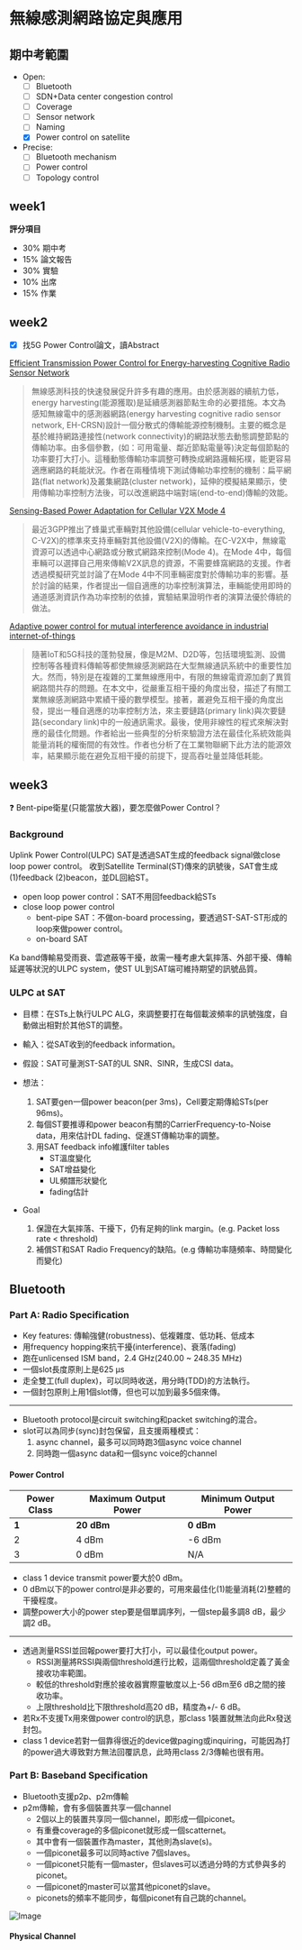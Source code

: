 # 無線感測網路協定與應用

## 期中考範圍

- Open:
  - [ ] Bluetooth
  - [ ] SDN+Data center congestion control
  - [ ] Coverage
  - [ ] Sensor network
  - [ ] Naming
  - [x] Power control on satellite
- Precise:
  - [ ] Bluetooth mechanism
  - [ ] Power control
  - [ ] Topology control

## week1
**評分項目**
- 30% 期中考
- 15% 論文報告
- 30% 實驗
- 10% 出席
- 15% 作業

## week2
- [x] 找5G Power Control論文，讀Abstract

[Efficient Transmission Power Control for Energy-harvesting Cognitive Radio Sensor Network](https://ieeexplore.ieee.org/document/8880825)  
> 無線感測科技的快速發展促升許多有趣的應用。由於感測器的續航力低，energy harvesting(能源獲取)是延續感測器節點生命的必要措施。本文為感知無線電中的感測器網路(energy harvesting cognitive radio sensor network, EH-CRSN)設計一個分散式的傳輸能源控制機制。主要的概念是基於維持網路連接性(network connectivity)的網路狀態去動態調整節點的傳輸功率。由多個參數，(如：可用電量、鄰近節點電量等)決定每個節點的功率要打大打小。這種動態傳輸功率調整可轉換成網路邏輯拓樸，能更容易適應網路的耗能狀況。作者在兩種情境下測試傳輸功率控制的機制：扁平網路(flat network)及叢集網路(cluster network)，延伸的模擬結果顯示，使用傳輸功率控制方法後，可以改進網路中端對端(end-to-end)傳輸的效能。

[Sensing-Based Power Adaptation for Cellular V2X Mode 4](https://ieeexplore.ieee.org/document/8610405)  
> 最近3GPP推出了蜂巢式車輛對其他設備(cellular vehicle-to-everything, C-V2X)的標準來支持車輛對其他設備(V2X)的傳輸。在C-V2X中，無線電資源可以透過中心網路或分散式網路來控制(Mode 4)。在Mode 4中，每個車輛可以選擇自己用來傳輸V2X訊息的資源，不需要蜂窩網路的支援。作者透過模擬研究並討論了在Mode 4中不同車輛密度對於傳輸功率的影響。基於討論的結果，作者提出一個自適應的功率控制演算法，車輛能使用即時的通道感測資訊作為功率控制的依據，實驗結果證明作者的演算法優於傳統的做法。

[Adaptive power control for mutual interference avoidance in industrial internet-of-things](https://ieeexplore.ieee.org/document/7560884)  
> 隨著IoT和5G科技的蓬勃發展，像是M2M、D2D等，包括環境監測、設備控制等各種資料傳輸等都使無線感測網路在大型無線通訊系統中的重要性加大。然而，特別是在複雜的工業無線應用中，有限的無線電資源加劇了異質網路間共存的問題。在本文中，從嚴重互相干擾的角度出發，描述了有關工業無線感測網路中累績干擾的數學模型。接著，叢避免互相干擾的角度出發，提出一種自適應的功率控制方法，來主要鏈路(primary link)與次要鏈路(secondary link)中的一般通訊需求。最後，使用非線性的程式來解決對應的最佳化問題。作者給出一些典型的分析來驗證方法在最佳化系統效能與能量消耗的權衡間的有效性。作者也分析了在工業物聯網下此方法的能源效率，結果顯示能在避免互相干擾的前提下，提高吞吐量並降低耗能。

## week3
:question: Bent-pipe衛星(只能當放大器)，要怎麼做Power Control？  

### Background
Uplink Power Control(ULPC) SAT是透過SAT生成的feedback signal做close loop power control。
收到Satellite Terminal(ST)傳來的訊號後，SAT會生成 (1)feedback (2)beacon，並DL回給ST。

- open loop power control：SAT不用回feedback給STs
- close loop power control
    - bent-pipe SAT：不做on-board processing，要透過ST-SAT-ST形成的loop來做power control。
    - on-board SAT

Ka band傳輸易受雨衰、雲遮蔽等干擾，故需一種考慮大氣摔落、外部干擾、傳輸延遲等狀況的ULPC system，使ST UL到SAT端可維持期望的訊號品質。

### ULPC at SAT
- 目標：在STs上執行ULPC ALG，來調整要打在每個載波頻率的訊號強度，自動做出相對於其他ST的調整。
- 輸入：從SAT收到的feedback information。
- 假設：SAT可量測ST-SAT的UL SNR、SINR，生成CSI data。
- 想法：
    1. SAT要gen一個power beacon(per 3ms)，Cell要定期傳給STs(per 96ms)。
    2. 每個ST要推導和power beacon有關的CarrierFrequency-to-Noise data，用來估計DL fading、促進ST傳輸功率的調整。
    3. 用SAT feedback info維護filter tables
        - ST溫度變化
        - SAT增益變化
        - UL頻譜形狀變化
        - fading估計

- Goal
    1. 保證在大氣摔落、干擾下，仍有足夠的link margin。(e.g. Packet loss rate < threshold)
    2. 補償ST和SAT Radio Frequency的缺陷。(e.g 傳輸功率隨頻率、時間變化而變化)

## Bluetooth
### Part A: Radio Specification
- Key features: 傳輸強健(robustness)、低複雜度、低功耗、低成本
- 用frequency hopping來抗干擾(interference)、衰落(fading)
- 跑在unlicensed ISM band，2.4 GHz(240.00 ~ 248.35 MHz)
- 一個slot長度原則上是625 μs
- 走全雙工(full duplex)，可以同時收送，用分時(TDD)的方法執行。
- 一個封包原則上用1個slot傳，但也可以加到最多5個來傳。
---
- Bluetooth protocol是circuit switching和packet switching的混合。
- slot可以為同步(sync)封包保留，且支援兩種模式：
    1. async channel，最多可以同時跑3個async voice channel
    2. 同時跑一個async data和一個sync voice的channel

#### Power Control
|Power Class|Maximum Output Power|Minimum Output Power|
|-|-|-|
|**1**|**20 dBm**|**0 dBm**|
|2|4 dBm|-6 dBm|
|3|0 dBm|N/A|

- class 1 device transmit power要大於0 dBm。
- 0 dBm以下的power control是非必要的，可用來最佳化(1)能量消耗(2)整體的干擾程度。
- 調整power大小的power step要是個單調序列，一個step最多調8 dB，最少調2 dB。
---
- 透過測量RSSI並回報power要打大打小，可以最佳化output power。
  - RSSI測量將RSSI與兩個threshold進行比較，這兩個threshold定義了黃金接收功率範圍。
  - 較低的threshold對應於接收器實際靈敏度以上-56 dBm至6 dB之間的接收功率。
  - 上限threshold比下限threshold高20 dB，精度為+/- 6 dB。
- 若Rx不支援Tx用來做power control的訊息，那class 1裝置就無法向此Rx發送封包。
- class 1 device若對一個靠得很近的device做paging或inquiring，可能因為打的power過大導致對方無法回覆訊息，此時用class 2/3傳輸也很有用。

### Part B: Baseband Specification
- Bluetooth支援p2p、p2m傳輸
- p2m傳輸，會有多個裝置共享一個channel
  - 2個以上的裝置共享同一個channel，即形成一個piconet。
  - 有重疊coverage的多個piconet就形成一個scatternet。
  - 其中會有一個裝置作為master，其他則為slave(s)。
  - 一個piconet最多可以同時active 7個slaves。
  - 一個piconet只能有一個master，但slaves可以透過分時的方式參與多的piconet。
  - 一個piconet的master可以當其他piconet的slave。
  - piconets的頻率不能同步，每個piconet有自己跳的channel。

![Image](https://i.imgur.com/EEafkMT.png)

#### Physical Channel
